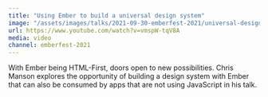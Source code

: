 ```yaml
---
title: "Using Ember to build a universal design system"
image: "/assets/images/talks/2021-09-30-emberfest-2021/universal-design-systems-the-ember-way.png"
url: https://www.youtube.com/watch?v=vmspW-tqV8A
media: video
channel: emberfest-2021
---
```


With Ember being HTML-First, doors open to new possibilities. Chris Manson
explores the opportunity of building a design system with Ember that can also be
consumed by apps that are not using JavaScript in his talk.
